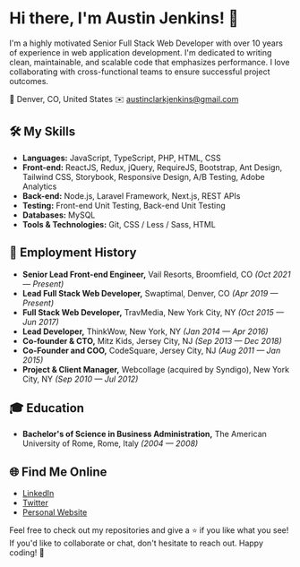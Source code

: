 # Hi there, I'm Austin Jenkins! 👋

I'm a highly motivated Senior Full Stack Web Developer with over 10 years of experience in web application development. I'm dedicated to writing clean, maintainable, and scalable code that emphasizes performance. I love collaborating with cross-functional teams to ensure successful project outcomes.

📍 Denver, CO, United States
✉️ austinclarkjenkins@gmail.com

## 🛠 My Skills

- **Languages:** JavaScript, TypeScript, PHP, HTML, CSS
- **Front-end:** ReactJS, Redux, jQuery, RequireJS, Bootstrap, Ant Design, Tailwind CSS, Storybook, Responsive Design, A/B Testing, Adobe Analytics
- **Back-end:** Node.js, Laravel Framework, Next.js, REST APIs
- **Testing:** Front-end Unit Testing, Back-end Unit Testing
- **Databases:** MySQL
- **Tools & Technologies:** Git, CSS / Less / Sass, HTML

## 💼 Employment History

- **Senior Lead Front-end Engineer,** Vail Resorts, Broomfield, CO _(Oct 2021 — Present)_
- **Lead Full Stack Web Developer,** Swaptimal, Denver, CO _(Apr 2019 — Present)_
- **Full Stack Web Developer,** TravMedia, New York City, NY _(Oct 2015 — Jun 2017)_
- **Lead Developer,** ThinkWow, New York, NY _(Jan 2014 — Apr 2016)_
- **Co-founder & CTO,** Mitz Kids, Jersey City, NJ _(Sep 2013 — Dec 2018)_
- **Co-Founder and COO,** CodeSquare, Jersey City, NJ _(Aug 2011 — Jan 2015)_
- **Project & Client Manager,** Webcollage (acquired by Syndigo), New York City, NY _(Sep 2010 — Jul 2012)_

## 🎓 Education

- **Bachelor's of Science in Business Administration,** The American University of Rome, Rome, Italy _(2004 — 2008)_

## 🌐 Find Me Online

- [LinkedIn](https://www.linkedin.com/in/austincjenkins/)
- [Twitter](https://twitter.com/awesomeojenkins)
- [Personal Website](https://acjenkins.com)

Feel free to check out my repositories and give a ⭐ if you like what you see! If you'd like to collaborate or chat, don't hesitate to reach out. Happy coding! 🚀
